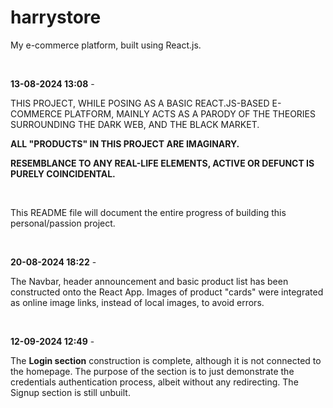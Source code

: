 # harrystore
My e-commerce platform, built using React.js. 

<br>

<b>13-08-2024 13:08</b> - <p>THIS PROJECT, WHILE POSING AS A BASIC REACT.JS-BASED E-COMMERCE PLATFORM, MAINLY ACTS AS A PARODY OF THE THEORIES SURROUNDING THE DARK WEB, AND THE BLACK MARKET.</p>
<p><b>ALL "PRODUCTS" IN THIS PROJECT ARE IMAGINARY.</b></p>
<p><b>RESEMBLANCE TO ANY REAL-LIFE ELEMENTS, ACTIVE OR DEFUNCT IS PURELY COINCIDENTAL.</b></p>

<br>

<p>This README file will document the entire progress of building this personal/passion project.</p>

<br>

<b>20-08-2024 18:22</b> - <p>The Navbar, header announcement and basic product list has been constructed onto the React App. Images of product "cards" were integrated as online image links, instead of local images, to avoid errors.</p>

<br>

<b>12-09-2024 12:49</b> - <p>The <b>Login section</b> construction is complete, although it is not connected to the homepage. The purpose of the section is to just demonstrate the credentials authentication process, albeit without any redirecting. The Signup section is still unbuilt.</p>
